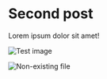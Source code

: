 # Second post

Lorem ipsum dolor sit amet!

![Test image](./res01.svg)

![Non-existing file](./res404.svg)
